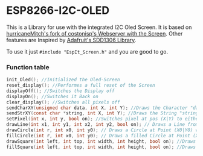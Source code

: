 # ESP8266-I2C-OLED

This is a Library for use with the integrated I2C Oled Screen. It is based on [hurricaneMitch's fork of costonisp's Webserver with the Screen](https://github.com/hurricaneMitch/ESP8266-I2C-OLED "hurricaneMitch's repo"). Other features are Inspired by [Adafruit's SDD1306 Library](https://github.com/adafruit/Adafruit_SSD1306 "Adafruit's repo").

To use it just `#include "EspIt_Screen.h"` and you are good to go.

### Function table

```c
init_Oled(); //Initialized the Oled-Screen
reset_display(); //Performes a full reset of the Screen
displayOff(); //Switches the Display off
displayOn(); //Switches it Back on
clear_display(); //Switches all pixels off
sendCharXY(unsigned char data, int X, int Y); //Draws the Character "data", 8px in width, 8px in height, at position X (0-15) | Y (0-7)
sendStrXY(const char *string, int X, int Y); //Draws the String "string", 8px in width, 8px in height, at position X (0-15) | Y (0-7). automatically creates a newline if needed.
setPixel(int x, int y, bool on); //Switches pixel at pos (X|Y) to either on or off, based on the boolean.
drawLine(int x1, int y1, int x2, int y2, bool on); // Draws a Line from pos (X1|Y1) to (X2|Y2), either on or off, based on the boolean.
drawCircle(int r, int x0, int y0); // Draws a Circle at Point (X0|Y0) with the Radius r, either on or off, based on the boolean.
fillCircle(int r, int x0, int y0); // Draws a filled Circle at Point (X0|Y0) with the Radius r, either on or off, based on the boolean.
drawSquare(int left, int top, int width, int height, bool on); //Draws a Square with its top left Point at (Left|Top) with a specified width an height, either on or off, based on the boolean.
fillSquare(int left, int top, int width, int height, bool on); //Draws a filled Square with its top left Point at (Left|Top) with a specified width an height, either on or off, based on the boolean.
```
